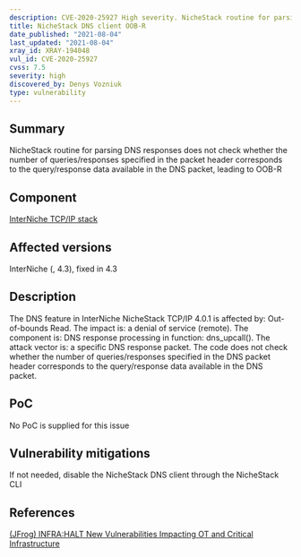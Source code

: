 ```yaml
---
description: CVE-2020-25927 High severity. NicheStack routine for parsing DNS responses does not check whether the number of queries/responses specified in the packet header corresponds to the query/response data available in the DNS packet, leading to OOB-R
title: NicheStack DNS client OOB-R
date_published: "2021-08-04"
last_updated: "2021-08-04"
xray_id: XRAY-194048
vul_id: CVE-2020-25927
cvss: 7.5
severity: high
discovered_by: Denys Vozniuk
type: vulnerability
---
```

## Summary
NicheStack routine for parsing DNS responses does not check whether the number of queries/responses specified in the packet header corresponds to the query/response data available in the DNS packet, leading to OOB-R

## Component

[InterNiche TCP/IP stack](https://www.hcc-embedded.com/products/networking/tcpip-applications)

## Affected versions

InterNiche (, 4.3), fixed in 4.3

## Description

The DNS feature in InterNiche NicheStack TCP/IP 4.0.1 is affected by: Out-of-bounds Read. The impact is: a denial of service (remote). The component is: DNS response processing in function: dns_upcall(). The attack vector is: a specific DNS response packet. The code does not check whether the number of queries/responses specified in the DNS packet header corresponds to the query/response data available in the DNS packet.

## PoC

No PoC is supplied for this issue

## Vulnerability mitigations

If not needed, disable the NicheStack DNS client through the NicheStack CLI

## References

[(JFrog) INFRA:HALT New Vulnerabilities Impacting OT and Critical Infrastructure](https://jfrog.com/blog/infrahalt-14-new-security-vulnerabilities-found-in-nichestack/)
